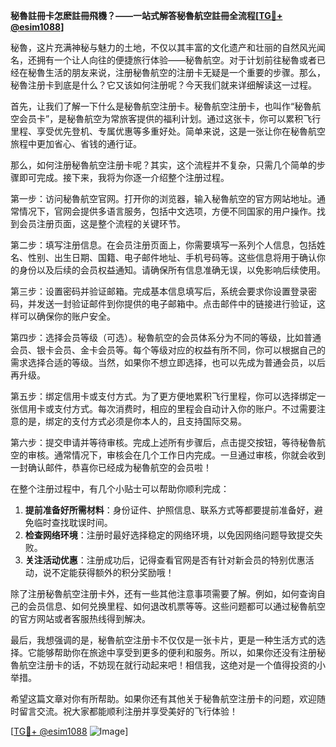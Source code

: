 **秘魯註冊卡怎麽註冊飛機？——一站式解答秘魯航空註冊全流程[[TG💪+ @esim1088](https://t.me/s/esim1088)]**

秘魯，这片充满神秘与魅力的土地，不仅以其丰富的文化遗产和壮丽的自然风光闻名，还拥有一个让人向往的便捷旅行体验——秘魯航空。对于计划前往秘魯或者已经在秘魯生活的朋友来说，注册秘魯航空的注册卡无疑是一个重要的步骤。那么，秘魯注册卡到底是什么？它又该如何注册呢？今天我们就来详细解读这一过程。

首先，让我们了解一下什么是秘魯航空注册卡。秘魯航空注册卡，也叫作“秘魯航空会员卡”，是秘魯航空为常旅客提供的福利计划。通过这张卡，你可以累积飞行里程、享受优先登机、专属优惠等多重好处。简单来说，这是一张让你在秘魯航空旅程中更加省心、省钱的通行证。

那么，如何注册秘魯航空注册卡呢？其实，这个流程并不复杂，只需几个简单的步骤即可完成。接下来，我将为你逐一介绍整个注册过程。

第一步：访问秘魯航空官网。打开你的浏览器，输入秘魯航空的官方网站地址。通常情况下，官网会提供多语言服务，包括中文选项，方便不同国家的用户操作。找到会员注册页面，这是整个流程的关键环节。

第二步：填写注册信息。在会员注册页面上，你需要填写一系列个人信息，包括姓名、性别、出生日期、国籍、电子邮件地址、手机号码等。这些信息将用于确认你的身份以及后续的会员权益通知。请确保所有信息准确无误，以免影响后续使用。

第三步：设置密码并验证邮箱。完成基本信息填写后，系统会要求你设置登录密码，并发送一封验证邮件到你提供的电子邮箱中。点击邮件中的链接进行验证，这样可以确保你的账户安全。

第四步：选择会员等级（可选）。秘魯航空的会员体系分为不同的等级，比如普通会员、银卡会员、金卡会员等。每个等级对应的权益有所不同，你可以根据自己的需求选择合适的等级。当然，如果你不想立即选择，也可以先成为普通会员，以后再升级。

第五步：绑定信用卡或支付方式。为了更方便地累积飞行里程，你可以选择绑定一张信用卡或支付方式。每次消费时，相应的里程会自动计入你的账户。不过需要注意的是，绑定的支付方式必须是你本人的，且支持国际交易。

第六步：提交申请并等待审核。完成上述所有步骤后，点击提交按钮，等待秘魯航空的审核。通常情况下，审核会在几个工作日内完成。一旦通过审核，你就会收到一封确认邮件，恭喜你已经成为秘魯航空的会员啦！

在整个注册过程中，有几个小贴士可以帮助你顺利完成：

1. **提前准备好所需材料**：身份证件、护照信息、联系方式等都要提前准备好，避免临时查找耽误时间。
2. **检查网络环境**：注册时最好选择稳定的网络环境，以免因网络问题导致提交失败。
3. **关注活动优惠**：注册成功后，记得查看官网是否有针对新会员的特别优惠活动，说不定能获得额外的积分奖励哦！

除了注册秘魯航空注册卡外，还有一些其他注意事项需要了解。例如，如何查询自己的会员信息、如何兑换里程、如何退改机票等等。这些问题都可以通过秘魯航空的官方网站或者客服热线得到解决。

最后，我想强调的是，秘魯航空注册卡不仅仅是一张卡片，更是一种生活方式的选择。它能够帮助你在旅途中享受到更多的便利和服务。所以，如果你还没有注册秘魯航空注册卡的话，不妨现在就行动起来吧！相信我，这绝对是一个值得投资的小举措。

希望这篇文章对你有所帮助。如果你还有其他关于秘魯航空注册卡的问题，欢迎随时留言交流。祝大家都能顺利注册并享受美好的飞行体验！

[[TG💪+ @esim1088](https://t.me/s/esim1088) ![Image](https://i.postimg.cc/4NQfJmqS/Snipaste-2025-05-13-00-14-12.png)]